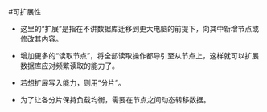 #可扩展性
* 这里的“扩展”是指在不讲数据库迁移到更大电脑的前提下，向其中新增节点或修改其内容。

* 增加更多的“读取节点”，将全部读取操作都导引至从节点上，这样就可以扩展数据库应对频繁读取的能力了。

* 若想扩展写入能力，则用“分片”。

* 为了让各分片保持负载均衡，需要在节点之间动态转移数据。